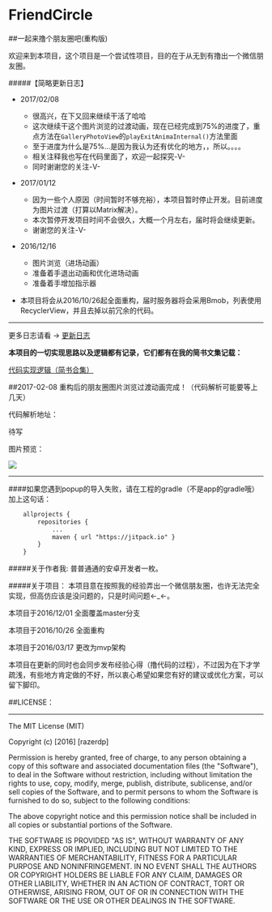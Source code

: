 # FriendCircle
##一起来撸个朋友圈吧(重构版)

欢迎来到本项目，这个项目是一个尝试性项目，目的在于从无到有撸出一个微信朋友圈。</br>

#####【简略更新日志】
 - 2017/02/08
    + 很高兴，在下又回来继续干活了哈哈
    + 这次继续干这个图片浏览的过渡动画，现在已经完成到75%的进度了，重点方法在`GalleryPhotoView`的`playExitAnimaInternal()`方法里面
    + 至于进度为什么是75%...是因为我认为还有优化的地方，，所以。。。。
    + 相关注释我也写在代码里面了，欢迎一起探究-V-
    + 同时谢谢您的关注-V-

 - 2017/01/12
    + 因为一些个人原因（时间暂时不够充裕），本项目暂时停止开发。目前进度为图片过渡（打算以Matrix解决）。
    + 本次暂停开发项目时间不会很久，大概一个月左右，届时将会继续更新。
    + 谢谢您的关注-V-

 - 2016/12/16
    + 图片浏览（进场动画）
    + 准备着手退出动画和优化进场动画
    + 准备着手增加指示器


 - 本项目将会从2016/10/26起全面重构，届时服务器将会采用Bmob，列表使用RecyclerView，并且去掉以前冗余的代码。

---

更多日志请看 → [更新日志](https://github.com/razerdp/FriendCircle/blob/master/UPDATE_LOG.md)

**本项目的一切实现思路以及逻辑都有记录，它们都有在我的简书文集记载：**

[代码实现逻辑（简书合集）](http://www.jianshu.com/notebooks/3224048/latest)


##2017-02-08
重构后的朋友圈图片浏览过渡动画完成！（代码解析可能要等上几天）

代码解析地址：

待写

图片预览：

![](https://github.com/razerdp/FriendCirclePreview/blob/master/img/2017-02-08%E5%9B%BE%E7%89%87%E9%80%80%E5%87%BA%E5%8A%A8%E7%94%BB.gif)

***

####如果您遇到popup的导入失败，请在工程的gradle（不是app的gradle哦）加上这句话：

```xml
	allprojects {
		repositories {
			...
			maven { url "https://jitpack.io" }
		}
	}
```


#####关于作者我:
普普通通的安卓开发者一枚。

#####关于项目：
本项目意在按照我的经验弄出一个微信朋友圈，也许无法完全实现，但高仿应该是没问题的，只是时间问题←_←。

本项目于2016/12/01 全面覆盖master分支

本项目于2016/10/26 全面重构

本项目于2016/03/17 更改为mvp架构



本项目在更新的同时也会同步发布经验心得（撸代码的过程），不过因为在下才学疏浅，有些地方肯定做的不好，所以衷心希望如果您有好的建议或优化方案，可以留下脚印。

##LICENSE：
***
The MIT License (MIT)

Copyright (c) [2016] [razerdp]

Permission is hereby granted, free of charge, to any person obtaining a copy of this software and associated documentation files (the "Software"), to deal in the Software without restriction, including without limitation the rights to use, copy, modify, merge, publish, distribute, sublicense, and/or sell copies of the Software, and to permit persons to whom the Software is furnished to do so, subject to the following conditions:

The above copyright notice and this permission notice shall be included in all copies or substantial portions of the Software.

THE SOFTWARE IS PROVIDED "AS IS", WITHOUT WARRANTY OF ANY KIND, EXPRESS OR IMPLIED, INCLUDING BUT NOT LIMITED TO THE WARRANTIES OF MERCHANTABILITY, FITNESS FOR A PARTICULAR PURPOSE AND NONINFRINGEMENT. IN NO EVENT SHALL THE AUTHORS OR COPYRIGHT HOLDERS BE LIABLE FOR ANY CLAIM, DAMAGES OR OTHER LIABILITY, WHETHER IN AN ACTION OF CONTRACT, TORT OR OTHERWISE, ARISING FROM, OUT OF OR IN CONNECTION WITH THE SOFTWARE OR THE USE OR OTHER DEALINGS IN THE SOFTWARE.


